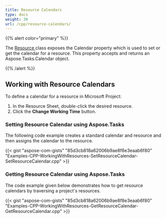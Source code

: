 ```yaml
---
title: Resource Calendars
type: docs
weight: 30
url: /cpp/resource-calendars/
---
```


{{% alert color="primary" %}} 

The [Resource ](https://apireference.aspose.com/tasks/cpp/class/aspose.tasks.resource/)class exposes the Calendar property which is used to set or get the calendar for a resource. This property accepts and returns an Aspose.Tasks.Calendar object.

{{% /alert %}} 
## **Working with Resource Calendars**
To define a calendar for a resource in Microsoft Project:

1. In the Resource Sheet, double-click the desired resource.
2. Click the **Change Working Time** button.
### **Setting Resource Calendar using Aspose.Tasks**
The following code example creates a standard calendar and resource and then assigns the calendar to the resource.

{{< gist "aspose-com-gists" "85d3cb818a62006b9ae8f8e3eaab6f80" "Examples-CPP-WorkingWithResources-SetResourceCalendar-SetResourceCalendar.cpp" >}}
### **Getting Resource Calendar using Aspose.Tasks**
The code example given below demonstrates how to get resource calendars by traversing a project's resources.

{{< gist "aspose-com-gists" "85d3cb818a62006b9ae8f8e3eaab6f80" "Examples-CPP-WorkingWithResources-GetResourceCalendar-GetResourceCalendar.cpp" >}}

